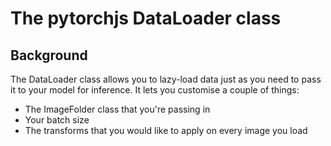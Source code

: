 # The pytorchjs DataLoader class

## Background
The DataLoader class allows you to lazy-load data just as you need to pass it to your model for inference. It lets you customise a couple of things:
- The ImageFolder class that you're passing in
- Your batch size
- The transforms that you would like to apply on every image you load